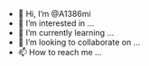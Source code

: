 - 👋 Hi, I’m @A1386mi
- 👀 I’m interested in ...
- 🌱 I’m currently learning ...
- 💞️ I’m looking to collaborate on ...
- 📫 How to reach me ...

<!---
A1386mi/A1386mi is a ✨ special ✨ repository because its `README.md` (this file) appears on your GitHub profile.
You can click the Preview link to take a look at your changes.
--->
